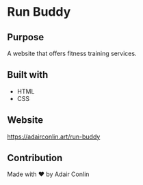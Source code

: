 # Run Buddy

## Purpose
A website that offers fitness training services.

## Built with
* HTML
* CSS

## Website
https://adairconlin.art/run-buddy

## Contribution
Made with ❤️ by Adair Conlin